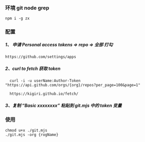  
 ### 环境 git node grep
  ```
  npm i -g zx
  ```
 
 ### 配置
 ##### 1、 申请 Personal access tokens =>  repo => 全部 打勾
```
https://github.com/settings/apps
```
  ##### 2、curl to fetch  获取 token
```
  curl -i -u userName:Author-Token "https://api.github.com/orgs/{org}/repos?per_page=100&page=1"

  https://kigiri.github.io/fetch/
```
  ##### 3、复制 “Basic xxxxxxxx”  粘贴到 git.mjs 中的 token 变量

### 使用
 ```
 chmod u+x ./git.mjs
 ./git.mjs -org {rogName}
 ```  